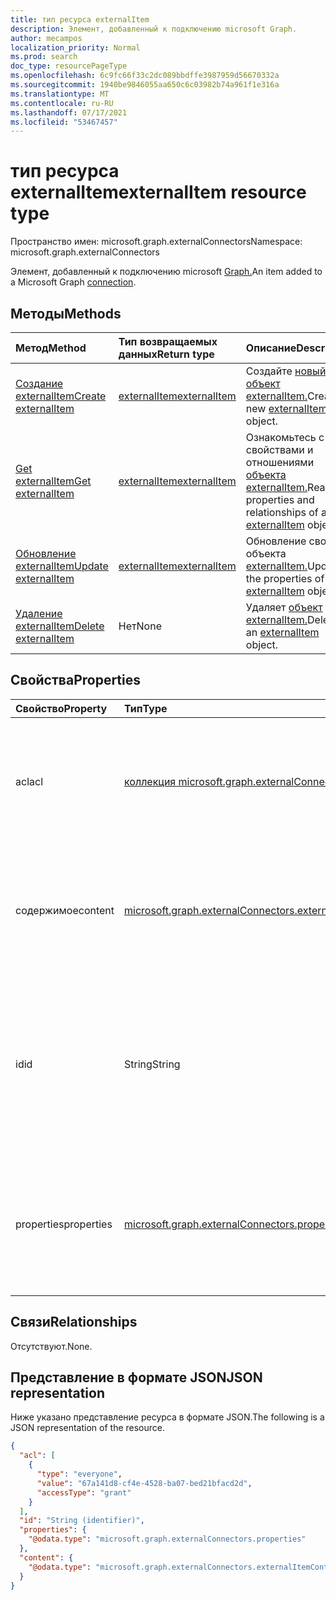 ```yaml
---
title: тип ресурса externalItem
description: Элемент, добавленный к подключению microsoft Graph.
author: mecampos
localization_priority: Normal
ms.prod: search
doc_type: resourcePageType
ms.openlocfilehash: 6c9fc66f33c2dc089bbdffe3987959d56670332a
ms.sourcegitcommit: 1940be9846055aa650c6c03982b74a961f1e316a
ms.translationtype: MT
ms.contentlocale: ru-RU
ms.lasthandoff: 07/17/2021
ms.locfileid: "53467457"
---
```

# <a name="externalitem-resource-type"></a><span data-ttu-id="195b4-103">тип ресурса externalItem</span><span class="sxs-lookup"><span data-stu-id="195b4-103">externalItem resource type</span></span>

<span data-ttu-id="195b4-104">Пространство имен: microsoft.graph.externalConnectors</span><span class="sxs-lookup"><span data-stu-id="195b4-104">Namespace: microsoft.graph.externalConnectors</span></span>

<span data-ttu-id="195b4-105">Элемент, добавленный к подключению microsoft [Graph.](externalconnectors-externalconnection.md)</span><span class="sxs-lookup"><span data-stu-id="195b4-105">An item added to a Microsoft Graph [connection](externalconnectors-externalconnection.md).</span></span> 

## <a name="methods"></a><span data-ttu-id="195b4-106">Методы</span><span class="sxs-lookup"><span data-stu-id="195b4-106">Methods</span></span>
|<span data-ttu-id="195b4-107">Метод</span><span class="sxs-lookup"><span data-stu-id="195b4-107">Method</span></span>|<span data-ttu-id="195b4-108">Тип возвращаемых данных</span><span class="sxs-lookup"><span data-stu-id="195b4-108">Return type</span></span>|<span data-ttu-id="195b4-109">Описание</span><span class="sxs-lookup"><span data-stu-id="195b4-109">Description</span></span>|
|:---|:---|:---|
|[<span data-ttu-id="195b4-110">Создание externalItem</span><span class="sxs-lookup"><span data-stu-id="195b4-110">Create externalItem</span></span>](../api/externalconnectors-externalitem-create.md)|[<span data-ttu-id="195b4-111">externalItem</span><span class="sxs-lookup"><span data-stu-id="195b4-111">externalItem</span></span>](../resources/externalconnectors-externalitem.md)|<span data-ttu-id="195b4-112">Создайте [новый объект externalItem.](../resources/externalconnectors-externalitem.md)</span><span class="sxs-lookup"><span data-stu-id="195b4-112">Create a new [externalItem](../resources/externalconnectors-externalitem.md) object.</span></span>|
|[<span data-ttu-id="195b4-113">Get externalItem</span><span class="sxs-lookup"><span data-stu-id="195b4-113">Get externalItem</span></span>](../api/externalconnectors-externalitem-get.md)|[<span data-ttu-id="195b4-114">externalItem</span><span class="sxs-lookup"><span data-stu-id="195b4-114">externalItem</span></span>](../resources/externalconnectors-externalitem.md)|<span data-ttu-id="195b4-115">Ознакомьтесь с свойствами и отношениями [объекта externalItem.](../resources/externalconnectors-externalitem.md)</span><span class="sxs-lookup"><span data-stu-id="195b4-115">Read the properties and relationships of an [externalItem](../resources/externalconnectors-externalitem.md) object.</span></span>|
|[<span data-ttu-id="195b4-116">Обновление externalItem</span><span class="sxs-lookup"><span data-stu-id="195b4-116">Update externalItem</span></span>](../api/externalconnectors-externalitem-update.md)|[<span data-ttu-id="195b4-117">externalItem</span><span class="sxs-lookup"><span data-stu-id="195b4-117">externalItem</span></span>](../resources/externalconnectors-externalitem.md)|<span data-ttu-id="195b4-118">Обновление свойств объекта [externalItem.](../resources/externalconnectors-externalitem.md)</span><span class="sxs-lookup"><span data-stu-id="195b4-118">Update the properties of an [externalItem](../resources/externalconnectors-externalitem.md) object.</span></span>|
|[<span data-ttu-id="195b4-119">Удаление externalItem</span><span class="sxs-lookup"><span data-stu-id="195b4-119">Delete externalItem</span></span>](../api/externalconnectors-externalitem-delete.md)|<span data-ttu-id="195b4-120">Нет</span><span class="sxs-lookup"><span data-stu-id="195b4-120">None</span></span>|<span data-ttu-id="195b4-121">Удаляет [объект externalItem.](../resources/externalconnectors-externalitem.md)</span><span class="sxs-lookup"><span data-stu-id="195b4-121">Deletes an [externalItem](../resources/externalconnectors-externalitem.md) object.</span></span>|

## <a name="properties"></a><span data-ttu-id="195b4-122">Свойства</span><span class="sxs-lookup"><span data-stu-id="195b4-122">Properties</span></span>
|<span data-ttu-id="195b4-123">Свойство</span><span class="sxs-lookup"><span data-stu-id="195b4-123">Property</span></span>|<span data-ttu-id="195b4-124">Тип</span><span class="sxs-lookup"><span data-stu-id="195b4-124">Type</span></span>|<span data-ttu-id="195b4-125">Описание</span><span class="sxs-lookup"><span data-stu-id="195b4-125">Description</span></span>|
|:---|:---|:---|
|<span data-ttu-id="195b4-126">acl</span><span class="sxs-lookup"><span data-stu-id="195b4-126">acl</span></span>|<span data-ttu-id="195b4-127">[коллекция microsoft.graph.externalConnectors.acl](../resources/externalconnectors-acl.md)</span><span class="sxs-lookup"><span data-stu-id="195b4-127">[microsoft.graph.externalConnectors.acl](../resources/externalconnectors-acl.md) collection</span></span>|<span data-ttu-id="195b4-128">Массив записей управления доступом.</span><span class="sxs-lookup"><span data-stu-id="195b4-128">An array of access control entries.</span></span> <span data-ttu-id="195b4-129">Каждая запись указывает доступ, предоставленный пользователю или группе.</span><span class="sxs-lookup"><span data-stu-id="195b4-129">Each entry specifies the access granted to a user or group.</span></span> <span data-ttu-id="195b4-130">Обязательный элемент.</span><span class="sxs-lookup"><span data-stu-id="195b4-130">Required.</span></span>|
|<span data-ttu-id="195b4-131">содержимое</span><span class="sxs-lookup"><span data-stu-id="195b4-131">content</span></span>|[<span data-ttu-id="195b4-132">microsoft.graph.externalConnectors.externalItemContent</span><span class="sxs-lookup"><span data-stu-id="195b4-132">microsoft.graph.externalConnectors.externalItemContent</span></span>](../resources/externalconnectors-externalitemcontent.md)|<span data-ttu-id="195b4-133">Простое текстовое представление содержимого элемента.</span><span class="sxs-lookup"><span data-stu-id="195b4-133">A plain-text  representation of the contents of the item.</span></span> <span data-ttu-id="195b4-134">Текст в этом свойстве индексироваться с полным текстом.</span><span class="sxs-lookup"><span data-stu-id="195b4-134">The text in this property is full-text indexed.</span></span> <span data-ttu-id="195b4-135">Необязательное.</span><span class="sxs-lookup"><span data-stu-id="195b4-135">Optional.</span></span>|
|<span data-ttu-id="195b4-136">id</span><span class="sxs-lookup"><span data-stu-id="195b4-136">id</span></span>|<span data-ttu-id="195b4-137">String</span><span class="sxs-lookup"><span data-stu-id="195b4-137">String</span></span>|<span data-ttu-id="195b4-138">Уникальный ID элемента, предоставленного разработчиком, в пределах элемента, содержащего [externalConnection.](externalconnectors-externalconnection.md)</span><span class="sxs-lookup"><span data-stu-id="195b4-138">Developer-provided unique ID of the item within the containing [externalConnection](externalconnectors-externalconnection.md).</span></span> <span data-ttu-id="195b4-139">Должно быть альфа-числом и не более 128 символов.</span><span class="sxs-lookup"><span data-stu-id="195b4-139">Must be alphanumeric and a maximum of 128 characters.</span></span> <span data-ttu-id="195b4-140">Обязательный элемент.</span><span class="sxs-lookup"><span data-stu-id="195b4-140">Required.</span></span>|
|<span data-ttu-id="195b4-141">properties</span><span class="sxs-lookup"><span data-stu-id="195b4-141">properties</span></span>|[<span data-ttu-id="195b4-142">microsoft.graph.externalConnectors.properties</span><span class="sxs-lookup"><span data-stu-id="195b4-142">microsoft.graph.externalConnectors.properties</span></span>](../resources/externalconnectors-properties.md)|<span data-ttu-id="195b4-143">Пакет свойств со свойствами элемента.</span><span class="sxs-lookup"><span data-stu-id="195b4-143">A property bag with the properties of the item.</span></span> <span data-ttu-id="195b4-144">Свойства должны соответствовать [схеме,](externalconnectors-schema.md) определенной для [externalConnection.](externalconnectors-externalconnection.md)</span><span class="sxs-lookup"><span data-stu-id="195b4-144">The properties MUST conform to the [schema](externalconnectors-schema.md) defined for the [externalConnection](externalconnectors-externalconnection.md).</span></span> <span data-ttu-id="195b4-145">Обязательный.</span><span class="sxs-lookup"><span data-stu-id="195b4-145">Required.</span></span>|

## <a name="relationships"></a><span data-ttu-id="195b4-146">Связи</span><span class="sxs-lookup"><span data-stu-id="195b4-146">Relationships</span></span>
<span data-ttu-id="195b4-147">Отсутствуют.</span><span class="sxs-lookup"><span data-stu-id="195b4-147">None.</span></span>

## <a name="json-representation"></a><span data-ttu-id="195b4-148">Представление в формате JSON</span><span class="sxs-lookup"><span data-stu-id="195b4-148">JSON representation</span></span>
<span data-ttu-id="195b4-149">Ниже указано представление ресурса в формате JSON.</span><span class="sxs-lookup"><span data-stu-id="195b4-149">The following is a JSON representation of the resource.</span></span>
<!-- {
  "blockType": "resource",
  "keyProperty": "id",
  "@odata.type": "microsoft.graph.externalConnectors.externalItem",
  "openType": false
}
-->
```json
{
  "acl": [
    {
      "type": "everyone",
      "value": "67a141d8-cf4e-4528-ba07-bed21bfacd2d",
      "accessType": "grant"
    }
  ],
  "id": "String (identifier)",
  "properties": {
    "@odata.type": "microsoft.graph.externalConnectors.properties"
  },
  "content": {
    "@odata.type": "microsoft.graph.externalConnectors.externalItemContent"
  }
}
```

